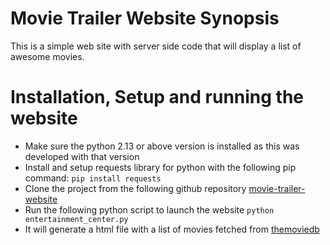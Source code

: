 # Movie Trailer Website Synopsis
This is a simple web site with server side code that will display a list of awesome movies.

# Installation, Setup and running the website
 - Make sure the python 2.13 or above version is installed as this was developed with that version
 - Install and setup requests library for python with the following pip command:
    `pip install requests`
 - Clone the project from the following github repository
    [movie-trailer-website](https://github.com/pthapa81/movie-trailer-website)
 - Run the following python script to launch the website
    `python entertainment_center.py`
- It will generate a html file with a list of movies fetched from         [themoviedb](https://www.themoviedb.org/?language=en)
